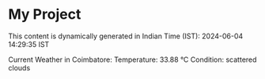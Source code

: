 # My Project

This content is dynamically generated in Indian Time (IST): 2024-06-04 14:29:35 IST


Current Weather in Coimbatore:
Temperature: 33.88 °C
Condition: scattered clouds
